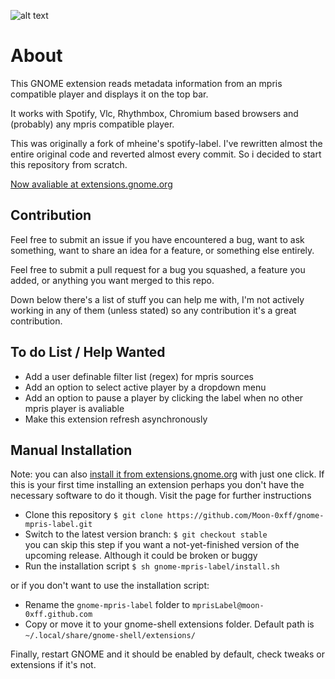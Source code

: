 ![alt text](https://github.com/Moon-0xff/gnome-mpris-label/raw/main/screenshot.png "extension screenshot")

# About
This GNOME extension reads metadata information from an mpris compatible player and displays it on the top bar.

It works with Spotify, Vlc, Rhythmbox, Chromium based browsers and (probably) any mpris compatible player.

This was originally a fork of mheine's spotify-label. I've rewritten almost the entire original code and reverted almost every commit. So i decided to start this repository from scratch.

[Now avaliable at extensions.gnome.org](https://extensions.gnome.org/extension/4928/mpris-label)

## Contribution

Feel free to submit an issue if you have encountered a bug, want to ask something, want to share an idea for a feature, or something else entirely.

Feel free to submit a pull request for a bug you squashed, a feature you added, or anything you want merged to this repo.

Down below there's a list of stuff you can help me with, I'm not actively working in any of them (unless stated) so any contribution it's a great contribution.

## To do List / Help Wanted

- Add a user definable filter list (regex) for mpris sources
- Add an option to select active player by a dropdown menu
- Add an option to pause a player by clicking the label when no other mpris player is avaliable
- Make this extension refresh asynchronously

## Manual Installation
Note: you can also [install it from extensions.gnome.org](https://extensions.gnome.org/extension/4928/mpris-label) with just one click. If this is your first time installing an extension perhaps you don't have the necessary software to do it though. Visit the page for further instructions

- Clone this repository `$ git clone https://github.com/Moon-0xff/gnome-mpris-label.git`
- Switch to the latest version branch: `$ git checkout stable`  
  you can skip this step if you want a not-yet-finished version of the upcoming release. Although it could be broken or buggy
- Run the installation script `$ sh gnome-mpris-label/install.sh`

or if you don't want to use the installation script:
- Rename the `gnome-mpris-label` folder to `mprisLabel@moon-0xff.github.com`
- Copy or move it to your gnome-shell extensions folder. Default path is `~/.local/share/gnome-shell/extensions/`

Finally, restart GNOME and it should be enabled by default, check tweaks or extensions if it's not.
